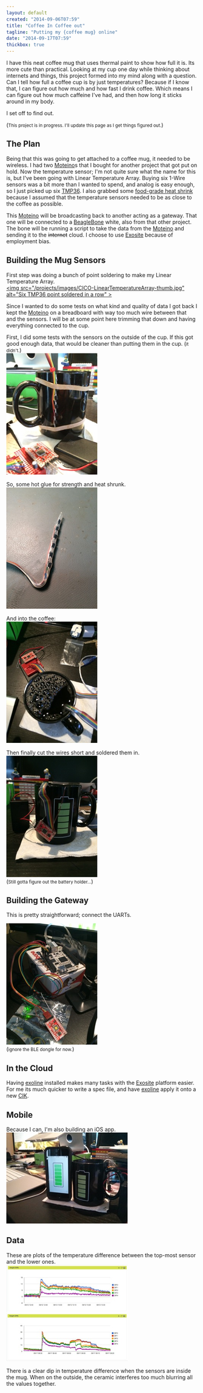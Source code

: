 ```yaml
---
layout: default
created: "2014-09-06T07:59"
title: "Coffee In Coffee out"
tagline: "Putting my {coffee mug} online"
date: "2014-09-17T07:59"
thickbox: true
---
```


I have this neat coffee mug that uses thermal paint to show how full it is.  Its more cute than
practical.  Looking at my cup one day while thinking about internets and things, this project
formed into my mind along with a question.  Can I tell how full a coffee cup is by just
temperatures?  Because if I know that, I can figure out how much and how fast I drink coffee.
Which means I can figure out how much caffeine I've had, and then how long it sticks around in
my body.

I set off to find out.

(<small>This project is in progress. I'll update this page as I get things figured
out.</small>)

## The Plan

Being that this was going to get attached to a coffee mug, it needed to be wireless.  I had two
[Moteino][]s that I bought for another project that got put on hold.  Now the temperature
sensor; I'm not quite sure what the name for this is, but I've been going with Linear
Temperature Array.  Buying six 1-Wire sensors was a bit more than I wanted to spend, and analog
is easy enough, so I just picked up six [TMP36][].  I also grabbed some [food-grade heat
shrink][1020] because I assumed that the temperature sensors needed to be as close to the
coffee as possible.

This [Moteino][] will be broadcasting back to another acting as a gateway.  That one will be
connected to a [BeagleBone][] white, also from that other project.  The bone will be running a
script to take the data from the [Moteino][] and sending it to the <strike>internet</strike>
cloud.  I choose to use [Exosite][] because of employment bias.


## Building the Mug Sensors

First step was doing a bunch of point soldering to make my Linear Temperature Array.<br />
<a href="/projects/images/CICO-LinearTemperatureArray.jpg" class="thickbox" rel="CICO"><img src="/projects/images/CICO-LinearTemperatureArray-thumb.jpg" alt="Six TMP36 point soldered in a row" \></a>

Since I wanted to do some tests on what kind and quality of data I got back I kept the
[Moteino][] on a breadboard with way too much wire between that and the sensors.  I will be at
some point here trimming that down and having everything connected to the cup.

First, I did some tests with the sensors on the outside of the cup.  If this got good enough
data, that would be cleaner than putting them in the cup. (<small>it didn't.</small>)<br />
<a href="/projects/images/CICO-SensorsOutside.jpg" class="thickbox" rel="CICO"><img src="/projects/images/CICO-SensorsOutside-thumb.jpg" alt="Sensors mounted on the outside of the cup" /></a>

So, some hot glue for strength and heat shrunk.<br />
<a href="/projects/images/CICO-HeatShrunkLTA.jpg" class="thickbox" rel="CICO"><img src="/projects/images/CICO-HeatShrunkLTA-thumb.jpg" alt="Sensors wrapped in heat shrink tubing" /></a>

And into the coffee:<br />
<a href="/projects/images/CICO-LTAinCoffee.jpg" class="thickbox" rel="CICO"><img src="/projects/images/CICO-LTAinCoffee-thumb.jpg" alt="Sensors inside cup with coffee" /></a>

Then finally cut the wires short and soldered them in. <br />
<a href="/projects/images/CICO-shortenedWires.jpg" class="thickbox" rel="CICO"><img src="/projects/images/CICO-shortenedWires-thumb.jpg" alt="Wires cut to
length and soldered to Moteino" /></a><br />
(<small>Still gotta figure out the battery holder…</small>)

## Building the Gateway

This is pretty straightforward; connect the UARTs.

<a href="/projects/images/CICO-firstGateway.jpg" class="thickbox" rel="CICO"><img src="/projects/images/CICO-firstGateway-thumb.jpg" alt="Mess of wires for initial gateway" /></a><br />
(<small>ignore the BLE dongle for now.</small>)


## In the Cloud

Having [exoline][] installed makes many tasks with the [Exosite][] platform easier.  For me its
much quicker to write a spec file, and have [exoline][] apply it onto a new [CIK][].

## Mobile

Because I can, I'm also building an iOS app.
<a href="/projects/images/CICO-iOS-Cup-0.jpg" class="thickbox" rel="CICO"><img src="/projects/images/CICO-iOS-Cup-0-thumb.jpg" alt="iOS app and coffee mug next to each other with matching bars" /></a>

## Data

These are plots of the temperature difference between the top-most sensor and the lower
ones.<br />
<a href="/projects/images/CICO-data-height-outside.jpg" class="thickbox" rel="CICO"><img src="/projects/images/CICO-data-height-outside-thumb.jpg" alt="Plot showing temperature differences with sensors outside the cup" /></a>
<a href="/projects/images/CICO-data-height-inside.jpg" class="thickbox" rel="CICO"><img src="/projects/images/CICO-data-height-inside-thumb.jpg" alt="Plot showing temperature differences with sensors inside the cup" /></a>

There is a clear dip in temperature difference when the sensors are inside the mug.  When on the
outside, the ceramic interferes too much blurring all the values together.



[Moteino]: http://lowpowerlab.com/moteino/
[TMP36]: https://www.adafruit.com/products/165 
[1020]: https://www.adafruit.com/products/1020
[BeagleBone]: http://beagleboard.org
[Exosite]: http://exosite.com
[exoline]: https://github.com/exosite/exoline 
[CIK]: http://docs.exosite.com/rpc/#remote-procedure-call-api-authentication

